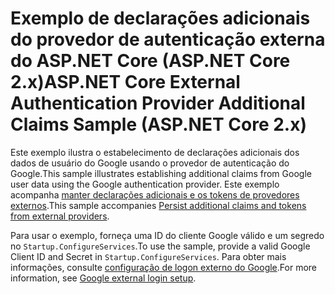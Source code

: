 # <a name="aspnet-core-external-authentication-provider-additional-claims-sample-aspnet-core-2x"></a><span data-ttu-id="248b8-101">Exemplo de declarações adicionais do provedor de autenticação externa do ASP.NET Core (ASP.NET Core 2.x)</span><span class="sxs-lookup"><span data-stu-id="248b8-101">ASP.NET Core External Authentication Provider Additional Claims Sample (ASP.NET Core 2.x)</span></span>

<span data-ttu-id="248b8-102">Este exemplo ilustra o estabelecimento de declarações adicionais dos dados de usuário do Google usando o provedor de autenticação do Google.</span><span class="sxs-lookup"><span data-stu-id="248b8-102">This sample illustrates establishing additional claims from Google user data using the Google authentication provider.</span></span> <span data-ttu-id="248b8-103">Este exemplo acompanha [manter declarações adicionais e os tokens de provedores externos](https://docs.microsoft.com/aspnet/core/security/authentication/social/additional-claims).</span><span class="sxs-lookup"><span data-stu-id="248b8-103">This sample accompanies [Persist additional claims and tokens from external providers](https://docs.microsoft.com/aspnet/core/security/authentication/social/additional-claims).</span></span>

<span data-ttu-id="248b8-104">Para usar o exemplo, forneça uma ID do cliente Google válido e um segredo no `Startup.ConfigureServices`.</span><span class="sxs-lookup"><span data-stu-id="248b8-104">To use the sample, provide a valid Google Client ID and Secret in `Startup.ConfigureServices`.</span></span> <span data-ttu-id="248b8-105">Para obter mais informações, consulte [configuração de logon externo do Google](https://docs.microsoft.com/aspnet/core/security/authentication/social/google-logins).</span><span class="sxs-lookup"><span data-stu-id="248b8-105">For more information, see [Google external login setup](https://docs.microsoft.com/aspnet/core/security/authentication/social/google-logins).</span></span>
